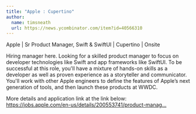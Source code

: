 ```yaml
---
title: "Apple : Cupertino"
author:
  name: timsneath
  url: https://news.ycombinator.com/item?id=40566310
---
```

Apple | Sr Product Manager, Swift &amp; SwiftUI | Cupertino | Onsite

Hiring manager here. Looking for a skilled product manager to focus on developer technologies like Swift and app frameworks like SwiftUI. To be successful at this role, you&#x27;ll have a mixture of hands-on skills as a developer as well as  proven experience as a storyteller and communicator. You&#x27;ll work with other Apple engineers to define the features of Apple’s next generation of tools, and then launch these products at WWDC.

More details and application link at the link below:
<a href="https:&#x2F;&#x2F;jobs.apple.com&#x2F;en-us&#x2F;details&#x2F;200553741&#x2F;product-manager-programming-languages-and-frameworks" rel="nofollow">https:&#x2F;&#x2F;jobs.apple.com&#x2F;en-us&#x2F;details&#x2F;200553741&#x2F;product-manag...</a>
